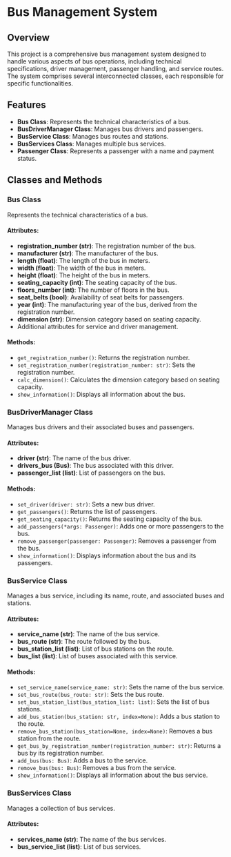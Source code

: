  # Bus Management System

## Overview
This project is a comprehensive bus management system designed to handle various aspects of bus operations, including technical specifications, driver management, passenger handling, and service routes. The system comprises several interconnected classes, each responsible for specific functionalities.

## Features
- **Bus Class**: Represents the technical characteristics of a bus.
- **BusDriverManager Class**: Manages bus drivers and passengers.
- **BusService Class**: Manages bus routes and stations.
- **BusServices Class**: Manages multiple bus services.
- **Passenger Class**: Represents a passenger with a name and payment status.

## Classes and Methods

### Bus Class
Represents the technical characteristics of a bus.

#### Attributes:
- **registration_number (str)**: The registration number of the bus.
- **manufacturer (str)**: The manufacturer of the bus.
- **length (float)**: The length of the bus in meters.
- **width (float)**: The width of the bus in meters.
- **height (float)**: The height of the bus in meters.
- **seating_capacity (int)**: The seating capacity of the bus.
- **floors_number (int)**: The number of floors in the bus.
- **seat_belts (bool)**: Availability of seat belts for passengers.
- **year (int)**: The manufacturing year of the bus, derived from the registration number.
- **dimension (str)**: Dimension category based on seating capacity.
- Additional attributes for service and driver management.

#### Methods:
- `get_registration_number()`: Returns the registration number.
- `set_registration_number(registration_number: str)`: Sets the registration number.
- `calc_dimension()`: Calculates the dimension category based on seating capacity.
- `show_information()`: Displays all information about the bus.

### BusDriverManager Class
Manages bus drivers and their associated buses and passengers.

#### Attributes:
- **driver (str)**: The name of the bus driver.
- **drivers_bus (Bus)**: The bus associated with this driver.
- **passenger_list (list)**: List of passengers on the bus.

#### Methods:
- `set_driver(driver: str)`: Sets a new bus driver.
- `get_passengers()`: Returns the list of passengers.
- `get_seating_capacity()`: Returns the seating capacity of the bus.
- `add_passengers(*args: Passenger)`: Adds one or more passengers to the bus.
- `remove_passenger(passenger: Passenger)`: Removes a passenger from the bus.
- `show_information()`: Displays information about the bus and its passengers.

### BusService Class
Manages a bus service, including its name, route, and associated buses and stations.

#### Attributes:
- **service_name (str)**: The name of the bus service.
- **bus_route (str)**: The route followed by the bus.
- **bus_station_list (list)**: List of bus stations on the route.
- **bus_list (list)**: List of buses associated with this service.

#### Methods:
- `set_service_name(service_name: str)`: Sets the name of the bus service.
- `set_bus_route(bus_route: str)`: Sets the bus route.
- `set_bus_station_list(bus_station_list: list)`: Sets the list of bus stations.
- `add_bus_station(bus_station: str, index=None)`: Adds a bus station to the route.
- `remove_bus_station(bus_station=None, index=None)`: Removes a bus station from the route.
- `get_bus_by_registration_number(registration_number: str)`: Returns a bus by its registration number.
- `add_bus(bus: Bus)`: Adds a bus to the service.
- `remove_bus(bus: Bus)`: Removes a bus from the service.
- `show_information()`: Displays all information about the bus service.

### BusServices Class
Manages a collection of bus services.

#### Attributes:
- **services_name (str)**: The name of the bus services.
- **bus_service_list (list)**: List of bus services.
